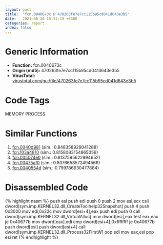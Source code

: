 ```yaml
---
layout: post
title:  "fcn.0040673c @ 470263fe7e7cc115b95cd041d643e3b5"
date:   2021-08-30 15:52:19 +0300
categories: report
index: false
---
```


# Generic Information
- **Function:** fcn.0040673c
- **Origin (md5):** 470263fe7e7cc115b95cd041d643e3b5
- **VirusTotal:** [virustotal.com/gui/file/470263fe7e7cc115b95cd041d643e3b5][virustotal_ref]

# Code Tags
<span class="tag" id="MEMORY">MEMORY</span>
<span class="tag" id="PROCESS">PROCESS</span>


# Similar Functions

1. [fcn.0040d981][similar_1_ref] (sim.: 0.848358929041288)
2. [fcn.103a4810][similar_2_ref] (sim.: 0.8158083154865059)
3. [fcn.005074e0][similar_3_ref] (sim.: 0.8137595622994652)
4. [fcn.00475af0][similar_4_ref] (sim.: 0.8076658572494568)
5. [fcn.0040554d][similar_5_ref] (sim.: 0.799786930477884)


# Disassembled Code

{% highlight nasm %}
push esi
push edi
push 0
push 2
mov esi,ecx
call dword[sym.imp.KERNEL32.dll_CreateToolhelp32Snapshot]
push 4
push 0x3000
mov edi,0x22c
mov dword[esi+4],eax
push edi
push 0
call dword[sym.imp.KERNEL32.dll_VirtualAlloc]
mov dword[esi],eax
test eax,eax
je 0x40677b
mov dword[eax],edi
cmp dword[esi+4],0xffffffff
je 0x40677b
push dword[esi]
push dword[esi+4]
call dword[sym.imp.KERNEL32.dll_Process32FirstW]
pop edi
mov eax,esi
pop esi
ret
{% endhighlight %}


[similar_1_ref]: /report/fcn.0040d981@5f763449465a14d1cdb5ea67e2f984d0
[similar_2_ref]: /report/fcn.103a4810@2585b133c2e70968905cce13b1fc2654
[similar_3_ref]: /report/fcn.005074e0@e2ba7f10eb234338a49853c34d7d9c56
[similar_4_ref]: /report/fcn.00475af0@4fe6510221c33bf023f6abed461fc13f
[similar_5_ref]: /report/fcn.0040554d@6f11dca39a331a6e158b2810d4d8234f
[virustotal_ref]: https://www.virustotal.com/gui/file/470263fe7e7cc115b95cd041d643e3b5